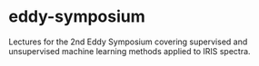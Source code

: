 # eddy-symposium
Lectures for the 2nd Eddy Symposium covering supervised and unsupervised machine learning methods applied to IRIS spectra. 
